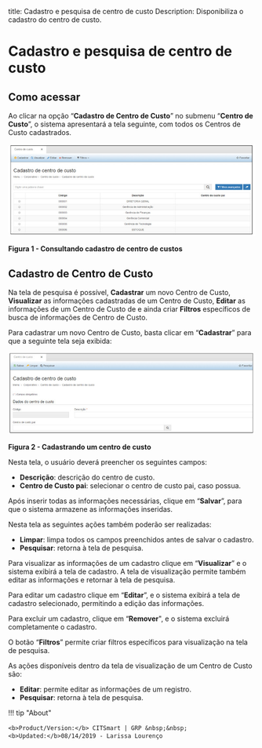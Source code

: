 title:  Cadastro e pesquisa de centro de custo
Description: Disponibiliza o cadastro do centro de custo. 
# Cadastro e pesquisa de centro de custo

Como acessar
----------------

Ao clicar na opção “**Cadastro de Centro de Custo**” no submenu “**Centro de Custo**”, o sistema apresentará a tela seguinte, com 
todos os Centros de Custo cadastrados.

![Consultando](images/custo.img1.jpg)

**Figura 1 - Consultando cadastro de centro de custos**

Cadastro de Centro de Custo
-----------------------------

Na tela de pesquisa é possível, **Cadastrar** um novo Centro de Custo, **Visualizar** as informações cadastradas de um Centro de
Custo, **Editar** as informações de um Centro de Custo de e ainda criar **Filtros** específicos de busca de informações de Centro de 
Custo.

Para cadastrar um novo Centro de Custo, basta clicar em “**Cadastrar**” para que a seguinte tela seja exibida:

![Centro](images/custo.img2.jpg)

**Figura 2 - Cadastrando um centro de custo**

Nesta tela, o usuário deverá preencher os seguintes campos:

- **Descrição**: descrição do centro de custo.
- **Centro de Custo pai**: selecionar o centro de custo pai, caso possua.

Após inserir todas as informações necessárias, clique em “**Salvar**”, para que o sistema armazene as informações inseridas.

Nesta tela as seguintes ações também poderão ser realizadas:

- **Limpar**: limpa todos os campos preenchidos antes de salvar o cadastro.
- **Pesquisar**: retorna à tela de pesquisa.

Para visualizar as informações de um cadastro clique em “**Visualizar**” e o sistema exibirá a tela de cadastro. A tela de 
visualização permite também editar as informações e retornar à tela de pesquisa.

Para editar um cadastro clique em “**Editar**”, e o sistema exibirá a tela de cadastro selecionado, permitindo a edição das 
informações.

Para excluir um cadastro, clique em “**Remover**", e o sistema excluirá completamente o cadastro.

O botão “**Filtros**” permite criar filtros específicos para visualização na tela de pesquisa.

As ações disponíveis dentro da tela de visualização de um Centro de Custo são:

- **Editar**: permite editar as informações de um registro.
- **Pesquisar**: retorna à tela de pesquisa.

!!! tip "About"

    <b>Product/Version:</b> CITSmart | GRP &nbsp;&nbsp;
    <b>Updated:</b>08/14/2019 - Larissa Lourenço
